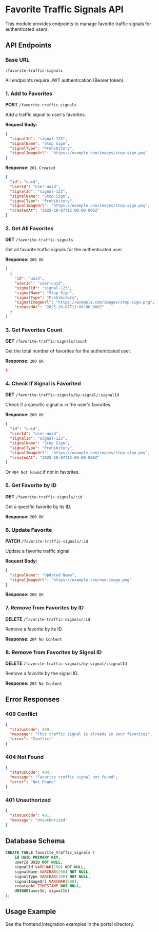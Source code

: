 # Favorite Traffic Signals API

This module provides endpoints to manage favorite traffic signals for authenticated users.

## API Endpoints

### Base URL
```
/favorite-traffic-signals
```

All endpoints require JWT authentication (Bearer token).

### 1. Add to Favorites
**POST** `/favorite-traffic-signals`

Add a traffic signal to user's favorites.

**Request Body:**
```json
{
  "signalId": "signal-123",
  "signalName": "Stop Sign",
  "signalType": "Prohibitory",
  "signalImageUrl": "https://example.com/images/stop-sign.png"
}
```

**Response:** `201 Created`
```json
{
  "id": "uuid",
  "userId": "user-uuid",
  "signalId": "signal-123",
  "signalName": "Stop Sign",
  "signalType": "Prohibitory",
  "signalImageUrl": "https://example.com/images/stop-sign.png",
  "createdAt": "2025-10-07T12:00:00.000Z"
}
```

### 2. Get All Favorites
**GET** `/favorite-traffic-signals`

Get all favorite traffic signals for the authenticated user.

**Response:** `200 OK`
```json
[
  {
    "id": "uuid",
    "userId": "user-uuid",
    "signalId": "signal-123",
    "signalName": "Stop Sign",
    "signalType": "Prohibitory",
    "signalImageUrl": "https://example.com/images/stop-sign.png",
    "createdAt": "2025-10-07T12:00:00.000Z"
  }
]
```

### 3. Get Favorites Count
**GET** `/favorite-traffic-signals/count`

Get the total number of favorites for the authenticated user.

**Response:** `200 OK`
```json
5
```

### 4. Check if Signal is Favorited
**GET** `/favorite-traffic-signals/by-signal/:signalId`

Check if a specific signal is in the user's favorites.

**Response:** `200 OK`
```json
{
  "id": "uuid",
  "userId": "user-uuid",
  "signalId": "signal-123",
  "signalName": "Stop Sign",
  "signalType": "Prohibitory",
  "signalImageUrl": "https://example.com/images/stop-sign.png",
  "createdAt": "2025-10-07T12:00:00.000Z"
}
```

Or `404 Not Found` if not in favorites.

### 5. Get Favorite by ID
**GET** `/favorite-traffic-signals/:id`

Get a specific favorite by its ID.

**Response:** `200 OK`

### 6. Update Favorite
**PATCH** `/favorite-traffic-signals/:id`

Update a favorite traffic signal.

**Request Body:**
```json
{
  "signalName": "Updated Name",
  "signalImageUrl": "https://example.com/new-image.png"
}
```

**Response:** `200 OK`

### 7. Remove from Favorites by ID
**DELETE** `/favorite-traffic-signals/:id`

Remove a favorite by its ID.

**Response:** `204 No Content`

### 8. Remove from Favorites by Signal ID
**DELETE** `/favorite-traffic-signals/by-signal/:signalId`

Remove a favorite by the signal ID.

**Response:** `204 No Content`

## Error Responses

### 409 Conflict
```json
{
  "statusCode": 409,
  "message": "This traffic signal is already in your favorites",
  "error": "Conflict"
}
```

### 404 Not Found
```json
{
  "statusCode": 404,
  "message": "Favorite traffic signal not found",
  "error": "Not Found"
}
```

### 401 Unauthorized
```json
{
  "statusCode": 401,
  "message": "Unauthorized"
}
```

## Database Schema

```sql
CREATE TABLE favorite_traffic_signals (
    id UUID PRIMARY KEY,
    userId UUID NOT NULL,
    signalId VARCHAR(100) NOT NULL,
    signalName VARCHAR(200) NOT NULL,
    signalType VARCHAR(100) NOT NULL,
    signalImageUrl VARCHAR(500),
    createdAt TIMESTAMP NOT NULL,
    UNIQUE(userId, signalId)
);
```

## Usage Example

See the frontend integration examples in the portal directory.

